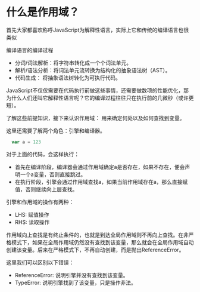 # 什么是作用域？

  首先大家都喜欢称呼JavaScript为解释性语言，实际上它和传统的编译语言也很类似

  编译语言的编译过程

  - 分词/词法解析：将字符串转化成一个个词法单元。
  - 解析/语法分析：将词法单元流转换为结构化的抽象语法树（AST）。
  - 代码生成： 将抽象语法树转化为可执行代码。

  JavaScript不仅仅需要在代码执行前做这些事情，还需要做数项的性能优化，那为什么人们还叫它解释性语言呢？它的编译过程往往只在执行前的几微秒（或许更短）。

  了解这些前提知识，接下来认识作用域： 用来确定何处以及如何查找到变量。

  这里还需要了解两个角色：引擎和编译器。

```JavaScript
  var a = 123
```

  对于上面的代码，会这样执行：

  - 首先在编译阶段，编译器会通过作用域确定a是否存在，如果不存在，便会声明一个a变量，否则直接跳过。
  - 在执行阶段，引擎会通过作用域查找a，如果当前作用域存在a，那么直接赋值，否则继续向上层查找。

  引擎和作用域的操作有两种：

  - LHS: 赋值操作
  - RHS: 读取操作

  作用域向上查找是有终止条件的，也就是到达全局作用域则不再向上查找。在非严格模式下，如果在全局作用域仍然没有查找到该变量，那么就会在全局作用域自动创建该变量。后来在严格模式下，不再自动创建，而是抛出ReferenceError。

  这里我们可以区别以下错误：

  - ReferenceError: 说明引擎并没有查找到该变量。
  - TypeError: 说明引擎找到了该变量，只是操作非法。
